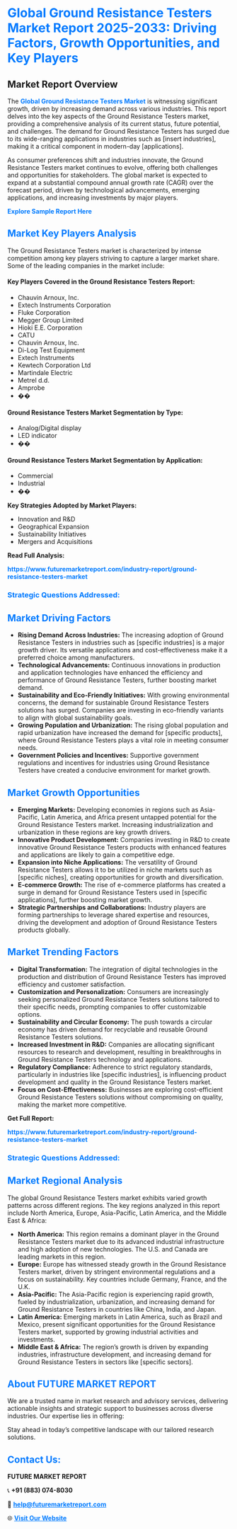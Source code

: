 <h1 style="color: #007BFF;">Global Ground Resistance Testers Market Report 2025-2033: Driving Factors, Growth Opportunities, and Key Players</h1>

<section id="overview">
<h2>Market Report Overview</h2>
<p>The <a href="https://www.futuremarketreport.com/industry-report/ground-resistance-testers-market" style="color: #007BFF; text-decoration: none;"><strong>Global Ground Resistance Testers Market</strong></a> is witnessing significant growth, driven by increasing demand across various industries. This report delves into the key aspects of the Ground Resistance Testers market, providing a comprehensive analysis of its current status, future potential, and challenges. The demand for Ground Resistance Testers has surged due to its wide-ranging applications in industries such as [insert industries], making it a critical component in modern-day [applications].</p>
<p>As consumer preferences shift and industries innovate, the Ground Resistance Testers market continues to evolve, offering both challenges and opportunities for stakeholders. The global market is expected to expand at a substantial compound annual growth rate (CAGR) over the forecast period, driven by technological advancements, emerging applications, and increasing investments by major players.</p>
</section>

<section id="overview">
<p><a href="https://www.futuremarketreport.com/request-sample/reportId=117906" style="color: #007BFF; text-decoration: none;"><strong>Explore Sample Report Here</strong></a></p>
</section>

<section id="key-players">
<h2 style="color: #007BFF;">Market Key Players Analysis</h2>
<p>The Ground Resistance Testers market is characterized by intense competition among key players striving to capture a larger market share. Some of the leading companies in the market include:</p>
<h4>Key Players Covered in the Ground Resistance Testers Report:</h4>
<ul><li>Chauvin Arnoux, Inc.</li><li>Extech Instruments Corporation</li><li>Fluke Corporation</li><li>Megger Group Limited</li><li>Hioki E.E. Corporation</li><li>CATU</li><li>Chauvin Arnoux, Inc.</li><li>Di-Log Test Equipment</li><li>Extech Instruments</li><li>Kewtech Corporation Ltd</li><li>Martindale Electric</li><li>Metrel d.d.</li><li>Amprobe</li><li>��</li></ul>
<h4>Ground Resistance Testers Market Segmentation by Type:</h4>
<ul><li>Analog/Digital display</li><li>LED indicator</li><li>��</li></ul>

<h4>Ground Resistance Testers Market Segmentation by Application:</h4>
<ul><li>Commercial</li><li>Industrial</li><li>��</li></ul>
<p><strong>Key Strategies Adopted by Market Players:</strong></p>
<ul>
<li>Innovation and R&D</li>
<li>Geographical Expansion</li>
<li>Sustainability Initiatives</li>
<li>Mergers and Acquisitions</li>
</ul>
</section>

<section>
<p><strong>Read Full Analysis: </strong></p><a href="https://www.futuremarketreport.com/industry-report/ground-resistance-testers-market" style="color: #007BFF; text-decoration: none;"><strong>https://www.futuremarketreport.com/industry-report/ground-resistance-testers-market</strong></a>
<h3 style="color: #007BFF;">Strategic Questions Addressed:</h3>
</section>

<section id="driving-factors">
<h2 style="color: #007BFF;">Market Driving Factors</h2>
<ul>
<li><strong>Rising Demand Across Industries:</strong> The increasing adoption of Ground Resistance Testers in industries such as [specific industries] is a major growth driver. Its versatile applications and cost-effectiveness make it a preferred choice among manufacturers.</li>
<li><strong>Technological Advancements:</strong> Continuous innovations in production and application technologies have enhanced the efficiency and performance of Ground Resistance Testers, further boosting market demand.</li>
<li><strong>Sustainability and Eco-Friendly Initiatives:</strong> With growing environmental concerns, the demand for sustainable Ground Resistance Testers solutions has surged. Companies are investing in eco-friendly variants to align with global sustainability goals.</li>
<li><strong>Growing Population and Urbanization:</strong> The rising global population and rapid urbanization have increased the demand for [specific products], where Ground Resistance Testers plays a vital role in meeting consumer needs.</li>
<li><strong>Government Policies and Incentives:</strong> Supportive government regulations and incentives for industries using Ground Resistance Testers have created a conducive environment for market growth.</li>
</ul>
</section>

<section id="growth-opportunities">
<h2 style="color: #007BFF;">Market Growth Opportunities</h2>
<ul>
<li><strong>Emerging Markets:</strong> Developing economies in regions such as Asia-Pacific, Latin America, and Africa present untapped potential for the Ground Resistance Testers market. Increasing industrialization and urbanization in these regions are key growth drivers.</li>
<li><strong>Innovative Product Development:</strong> Companies investing in R&D to create innovative Ground Resistance Testers products with enhanced features and applications are likely to gain a competitive edge.</li>
<li><strong>Expansion into Niche Applications:</strong> The versatility of Ground Resistance Testers allows it to be utilized in niche markets such as [specific niches], creating opportunities for growth and diversification.</li>
<li><strong>E-commerce Growth:</strong> The rise of e-commerce platforms has created a surge in demand for Ground Resistance Testers used in [specific applications], further boosting market growth.</li>
<li><strong>Strategic Partnerships and Collaborations:</strong> Industry players are forming partnerships to leverage shared expertise and resources, driving the development and adoption of Ground Resistance Testers products globally.</li>
</ul>
</section>

<section id="trending-factors">
<h2 style="color: #007BFF;">Market Trending Factors</h2>
<ul>
<li><strong>Digital Transformation:</strong> The integration of digital technologies in the production and distribution of Ground Resistance Testers has improved efficiency and customer satisfaction.</li>
<li><strong>Customization and Personalization:</strong> Consumers are increasingly seeking personalized Ground Resistance Testers solutions tailored to their specific needs, prompting companies to offer customizable options.</li>
<li><strong>Sustainability and Circular Economy:</strong> The push towards a circular economy has driven demand for recyclable and reusable Ground Resistance Testers solutions.</li>
<li><strong>Increased Investment in R&D:</strong> Companies are allocating significant resources to research and development, resulting in breakthroughs in Ground Resistance Testers technology and applications.</li>
<li><strong>Regulatory Compliance:</strong> Adherence to strict regulatory standards, particularly in industries like [specific industries], is influencing product development and quality in the Ground Resistance Testers market.</li>
<li><strong>Focus on Cost-Effectiveness:</strong> Businesses are exploring cost-efficient Ground Resistance Testers solutions without compromising on quality, making the market more competitive.</li>
</ul>
</section>

<section>
<p><strong>Get Full Report: </strong></p><a href="https://www.futuremarketreport.com/industry-report/ground-resistance-testers-market" style="color: #007BFF; text-decoration: none;"><strong>https://www.futuremarketreport.com/industry-report/ground-resistance-testers-market</strong></a>
<h3 style="color: #007BFF;">Strategic Questions Addressed:</h3>
</section>


<section id="regional-analysis">
<h2 style="color: #007BFF;">Market Regional Analysis</h2>
<p>The global Ground Resistance Testers market exhibits varied growth patterns across different regions. The key regions analyzed in this report include North America, Europe, Asia-Pacific, Latin America, and the Middle East & Africa:</p>
<ul>
<li><strong>North America:</strong> This region remains a dominant player in the Ground Resistance Testers market due to its advanced industrial infrastructure and high adoption of new technologies. The U.S. and Canada are leading markets in this region.</li>
<li><strong>Europe:</strong> Europe has witnessed steady growth in the Ground Resistance Testers market, driven by stringent environmental regulations and a focus on sustainability. Key countries include Germany, France, and the U.K.</li>
<li><strong>Asia-Pacific:</strong> The Asia-Pacific region is experiencing rapid growth, fueled by industrialization, urbanization, and increasing demand for Ground Resistance Testers in countries like China, India, and Japan.</li>
<li><strong>Latin America:</strong> Emerging markets in Latin America, such as Brazil and Mexico, present significant opportunities for the Ground Resistance Testers market, supported by growing industrial activities and investments.</li>
<li><strong>Middle East & Africa:</strong> The region’s growth is driven by expanding industries, infrastructure development, and increasing demand for Ground Resistance Testers in sectors like [specific sectors].</li>
</ul>
</section>

<footer>
<h2 style="color: #007BFF;">About FUTURE MARKET REPORT</h2>
<p>We are a trusted name in market research and advisory services, delivering actionable insights and strategic support to businesses across diverse industries. Our expertise lies in offering:</p>

<p>Stay ahead in today’s competitive landscape with our tailored research solutions.</p>

<h2 style="color: #007BFF;">Contact Us:</h2>
<p><strong>FUTURE MARKET REPORT</strong></p>
<p>📞 <strong>+91 (883) 074-8030</strong></p>
<p>📧 <strong><a href="mailto:help@futuremarketreport.com" style="color: #007BFF;">help@futuremarketreport.com</a></strong></p>
<p>🌐 <strong><a href="https://www.futuremarketreport.com/" style="color: #007BFF;">Visit Our Website</a></strong></p>
</footer>